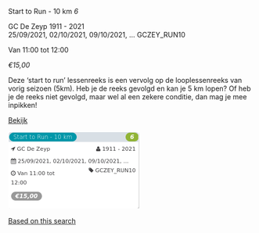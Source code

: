 Start to Run - 10 km *6*

GC De Zeyp 1911 - 2021  
25/09/2021, 02/10/2021, 09/10/2021, ... GCZEY\_RUN10  

Van 11:00 tot 12:00

*€15,00*

  

Deze ‘start to run’ lessenreeks is een vervolg op de looplessenreeks van vorig seizoen (5km). Heb je de reeks gevolgd en kan je 5 km lopen? Of heb je de reeks niet gevolgd, maar wel al een zekere conditie, dan mag je mee inpikken!  

[Bekijk](https://tickets.vgc.be/activity/subscribe/GCZEY_RUN10)

![](64106.png)

[Based on this search](https://tickets.vgc.be/activity/index?&vrijeplaatsen=1&Age%5B%5D=3%2C5&entity=276)